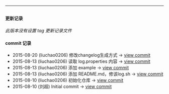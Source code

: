     
---
## 
#### 更新记录
    
*此版本没有设置 tag 更新记录文件*
    
    
#### commit 记录
    
- 2015-08-20 (liuchao0206) 修改changelog生成方式 -> [view commit](https://github.com/coderpage/changeLog/commit/27ce1a90044b2d11cdeca3a29a1eb4d40a33d48d)
- 2015-08-13 (liuchao0206) 读取 log.properties 内容 -> [view commit](https://github.com/coderpage/changeLog/commit/5e902bb7a4bf73b881522a36d8518931d915b937)
- 2015-08-13 (liuchao0206) 添加 example -> [view commit](https://github.com/coderpage/changeLog/commit/9d7d81fc985c8736377eff8fab2db48a7de85a7a)
- 2015-08-13 (liuchao0206) 添加 README.md，修该log.sh -> [view commit](https://github.com/coderpage/changeLog/commit/899c6e4a4a2c6773b23257235d56585f7c73d0fc)
- 2015-08-10 (liuchao0206) 初始化仓库 -> [view commit](https://github.com/coderpage/changeLog/commit/9cad9e1adff8639bdd7a2113da6f3a0e4140c38a)
- 2015-08-10 (刘超) Initial commit -> [view commit](https://github.com/coderpage/changeLog/commit/14dfdad6acb23d1cc15bcb887c203d5a414f118c)    
